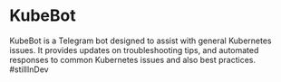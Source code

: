 # KubeBot
KubeBot is a Telegram bot designed to assist with general Kubernetes issues. It provides updates on troubleshooting tips, and automated responses to common Kubernetes issues and also best practices. 
#stillInDev
